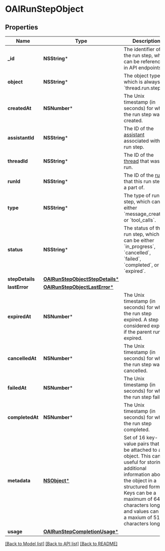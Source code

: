 # OAIRunStepObject

## Properties
Name | Type | Description | Notes
------------ | ------------- | ------------- | -------------
**_id** | **NSString*** | The identifier of the run step, which can be referenced in API endpoints. | 
**object** | **NSString*** | The object type, which is always &#x60;thread.run.step&#x60;. | 
**createdAt** | **NSNumber*** | The Unix timestamp (in seconds) for when the run step was created. | 
**assistantId** | **NSString*** | The ID of the [assistant](/docs/api-reference/assistants) associated with the run step. | 
**threadId** | **NSString*** | The ID of the [thread](/docs/api-reference/threads) that was run. | 
**runId** | **NSString*** | The ID of the [run](/docs/api-reference/runs) that this run step is a part of. | 
**type** | **NSString*** | The type of run step, which can be either &#x60;message_creation&#x60; or &#x60;tool_calls&#x60;. | 
**status** | **NSString*** | The status of the run step, which can be either &#x60;in_progress&#x60;, &#x60;cancelled&#x60;, &#x60;failed&#x60;, &#x60;completed&#x60;, or &#x60;expired&#x60;. | 
**stepDetails** | [**OAIRunStepObjectStepDetails***](OAIRunStepObjectStepDetails.md) |  | 
**lastError** | [**OAIRunStepObjectLastError***](OAIRunStepObjectLastError.md) |  | 
**expiredAt** | **NSNumber*** | The Unix timestamp (in seconds) for when the run step expired. A step is considered expired if the parent run is expired. | 
**cancelledAt** | **NSNumber*** | The Unix timestamp (in seconds) for when the run step was cancelled. | 
**failedAt** | **NSNumber*** | The Unix timestamp (in seconds) for when the run step failed. | 
**completedAt** | **NSNumber*** | The Unix timestamp (in seconds) for when the run step completed. | 
**metadata** | [**NSObject***](.md) | Set of 16 key-value pairs that can be attached to an object. This can be useful for storing additional information about the object in a structured format. Keys can be a maximum of 64 characters long and values can be a maxium of 512 characters long.  | 
**usage** | [**OAIRunStepCompletionUsage***](OAIRunStepCompletionUsage.md) |  | 

[[Back to Model list]](../README.md#documentation-for-models) [[Back to API list]](../README.md#documentation-for-api-endpoints) [[Back to README]](../README.md)


